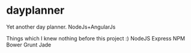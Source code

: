 dayplanner
==========

Yet another day planner. NodeJs+AngularJs

Things which I knew nothing before this project :)
    NodeJS
    Express
    NPM
    Bower
    Grunt
    Jade
